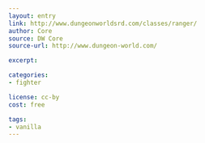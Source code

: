 ```yaml
---
layout: entry
link: http://www.dungeonworldsrd.com/classes/ranger/
author: Core
source: DW Core
source-url: http://www.dungeon-world.com/

excerpt:

categories:
- fighter

license: cc-by
cost: free

tags:
- vanilla
---
```

